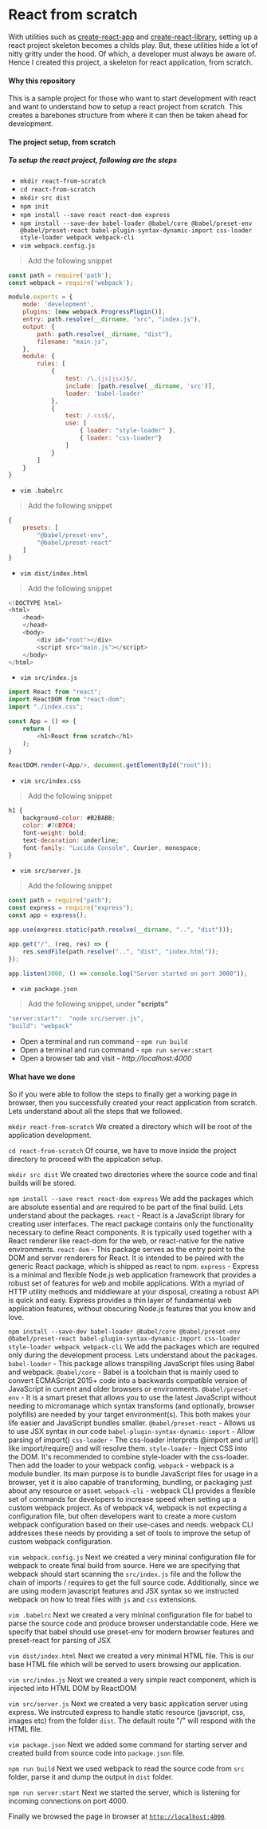 # React from scratch

With utilities such as [create-react-app](https://npmjs.org/package/create-react-app) and [create-react-library](https://npmjs.org/package/create-react-library), setting up a react project skeleton becomes a childs play. But, these utilities hide a lot of nitty gritty under the hood. Of which, a developer must always be aware of. Hence I created this project, a skeleton for react application, from scratch.

#### Why this repository

This is a sample project for those who want to start development with react and want to understand how to setup a react project from scratch. This creates a barebones structure from where it can then be taken ahead for development.

#### The project setup, from scratch

##### To setup the react project, following are the steps


- `mkdir react-from-scratch`
- `cd react-from-scratch`
- `mkdir src dist`
- `npm init`
- `npm install --save react react-dom express`
- `npm install --save-dev babel-loader @babel/core @babel/preset-env @babel/preset-react babel-plugin-syntax-dynamic-import css-loader style-loader webpack webpack-cli`
- `vim webpack.config.js`
> Add the following snippet
```javascript
const path = require('path');
const webpack = require('webpack');

module.exports = {
    mode: 'development',
    plugins: [new webpack.ProgressPlugin()],
    entry: path.resolve(__dirname, "src", "index.js"),
    output: {
        path: path.resolve(__dirname, "dist"),
        filename: "main.js",
    },
    module: {
        rules: [
            {
                test: /\.(js|jsx)$/,
                include: [path.resolve(__dirname, 'src')],
                loader: 'babel-loader'
            },
            {
                test: /.css$/,
                use: [
                    { loader: "style-loader" },
                    { loader: "css-loader"}
                ]
            }
        ]
    }
}
```
- `vim .babelrc`
> Add the following snippet
```javascript
{
    presets: [
        "@babel/preset-env",
        "@babel/preset-react"
    ]
}
```
- `vim dist/index.html`
> Add the following snippet
```javascript
<!DOCTYPE html>
<html>
    <head>
    </head>
    <body>
        <div id="root"></div>
        <script src="main.js"></script>
    </body>
</html>
```
- `vim src/index.js`
```javascript
import React from "react";
import ReactDOM from "react-dom";
import "./index.css";

const App = () => {
    return (
        <h1>React from scratch</h1>
    );
}

ReactDOM.render(<App/>, document.getElementById("root"));
```
- `vim src/index.css`
> Add the following snippet
```javascript
h1 {
    background-color: #B2BABB;
    color: #76D7C4;
    font-weight: bold;
    text-decoration: underline;
    font-family: "Lucida Console", Courier, monospace;
}
```
- `vim src/server.js`
> Add the following snippet
```javascript
const path = require("path");
const express = require("express");
const app = express();

app.use(express.static(path.resolve(__dirname, "..", "dist")));

app.get("/", (req, res) => {
    res.sendFile(path.resolve("..", "dist", "index.html"));
});

app.listen(3000, () => console.log("Server started on port 3000"));
```
- `vim package.json`
> Add the following snippet, under __"scripts"__
```javascript
"server:start":  "node src/server.js",
"build": "webpack"
```
- Open a terminal and run command - `npm run build`
- Open a terminal and run command - `npm run server:start`
- Open a browser tab and visit - _http://localhost:4000_


#### What have we done

So if you were able to follow the steps to finally get a working page in browser, then you successfully created your react application from scratch. Lets understand about all the steps that we followed.

`mkdir react-from-scratch`
We created a directory which will be root of the application development.

`cd react-from-scratch`
Of course, we have to move inside the project directory to proceed with the applcation setup.

`mkdir src dist`
We created two directories where the source code and final builds will be stored.

`npm install --save react react-dom express`
We add the packages which are absolute essential and are required to be part of the final build. Lets understand about the packages.
`react` - React is a JavaScript library for creating user interfaces. The react package contains only the functionality necessary to define React components. It is typically used together with a React renderer like react-dom for the web, or react-native for the native environments.
`react-dom` - This package serves as the entry point to the DOM and server renderers for React. It is intended to be paired with the generic React package, which is shipped as react to npm.
`express` - Express is a minimal and flexible Node.js web application framework that provides a robust set of features for web and mobile applications. With a myriad of HTTP utility methods and middleware at your disposal, creating a robust API is quick and easy. Express provides a thin layer of fundamental web application features, without obscuring Node.js features that you know and love.

`npm install --save-dev babel-loader @babel/core @babel/preset-env @babel/preset-react babel-plugin-syntax-dynamic-import css-loader style-loader webpack webpack-cli`
We add the packages which are required only during the development process. Lets understand about the packages.
`babel-loader` - This package allows transpiling JavaScript files using Babel and webpack.
`@babel/core` - Babel is a toolchain that is mainly used to convert ECMAScript 2015+ code into a backwards compatible version of JavaScript in current and older browsers or environments. 
`@babel/preset-env` - It is a smart preset that allows you to use the latest JavaScript without needing to micromanage which syntax transforms (and optionally, browser polyfills) are needed by your target environment(s). This both makes your life easier and JavaScript bundles smaller.
`@babel/preset-react` - Allows us to use JSX syntax in our code
`babel-plugin-syntax-dynamic-import` - Allow parsing of import()
`css-loader` - The css-loader interprets @import and url() like import/require() and will resolve them.
`style-loader` - Inject CSS into the DOM. It's recommended to combine style-loader with the css-loader. Then add the loader to your webpack config.
`webpack` - webpack is a module bundler. Its main purpose is to bundle JavaScript files for usage in a browser, yet it is also capable of transforming, bundling, or packaging just about any resource or asset.
`webpack-cli` - webpack CLI provides a flexible set of commands for developers to increase speed when setting up a custom webpack project. As of webpack v4, webpack is not expecting a configuration file, but often developers want to create a more custom webpack configuration based on their use-cases and needs. webpack CLI addresses these needs by providing a set of tools to improve the setup of custom webpack configuration.

`vim webpack.config.js`
Next we created a very mininal configuration file for webpack to create final build from source. Here we are specifying that webpack should start scanning the `src/index.js` file and the follow the chain of imports / requires to get the full source code. Additionally, since we are using modern javascript features and JSX syntax so we instructed webpack on how to treat files with `js` and `css` extensions.

`vim .babelrc`
Next we created a very mininal configuration file for babel to parse the source code and produce browser understandable code. Here  we specify that babel should use preset-env for modern browser features and preset-react for parsing of JSX

`vim dist/index.html`
Next we created a very minimal HTML file. This is our base HTML file which will be served to users browsing our application.

`vim src/index.js`
Next we created a very simple react component, which is injected into HTML DOM by ReactDOM

`vim src/server.js`
Next we created a very basic application server using express. We instrcuted express to handle static resource (javscript, css, images etc) from the folder `dist`. The default route "/" will respond with the HTML file.

`vim package.json`
Next we added some command for starting server and created build from source code into `package.json` file.

`npm run build`
Next we used webpack to read the source code from `src` folder, parse it and dump the output in `dist` folder.

`npm run server:start`
Next we started the server, which is listening for incoming connections on port 4000.

Finally we browsed the page in browser at [`http://localhost:4000`](http://localhost:3000).
